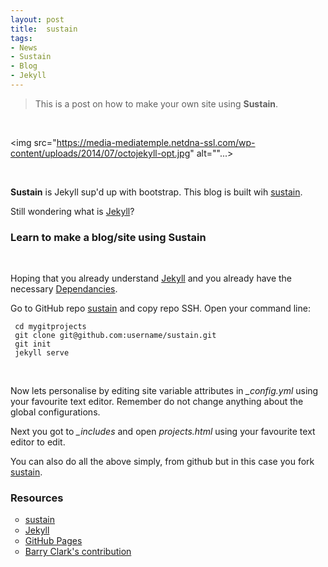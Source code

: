 ```yaml
---
layout: post
title:  sustain
tags:
- News
- Sustain
- Blog
- Jekyll
---
```


> This is a post on how to make your own site using **Sustain**. 

<br>


<img src="https://media-mediatemple.netdna-ssl.com/wp-content/uploads/2014/07/octojekyll-opt.jpg" alt=""...>

<br>

<p><strong>Sustain</strong> is Jekyll sup'd up with bootstrap. This blog is built wih <a href="https://github.com/Gochojr/sustain/">sustain</a>.</p>

<p>Still wondering what is <a href="http://gochojr.github.io/Learning%20Jekyll/">Jekyll</a>?

<br>

<h3>Learn to make a blog/site using Sustain </h3> <br>

<p> Hoping that you already understand <a href="http://gochojr.github.io/Learning%20Jekyll/">Jekyll</a> and you already have the necessary <a href="https://pages.github.com/versions/">Dependancies</a>.</p>

<p> Go to GitHub repo <a href="https://github.com/Gochojr/sustain/">sustain</a> and copy repo SSH. Open your command line:</p>

<pre><code> cd mygitprojects </code>
<code> git clone git@github.com:username/sustain.git </code>
<code> git init </code>
<code> jekyll serve </code>
</pre>
<br>

<p>Now lets personalise by editing site variable attributes in <i>_config.yml</i> using your favourite text editor. Remember do not change anything about the global configurations. </p>

<p> Next you got to <i>_includes</i> and open <i>projects.html</i> using your favourite text editor to edit.</p>

<p> You can also do all the above simply, from github but in this case you fork <a href="https://github.com/Gochojr/sustain/">sustain</a>.
</p>

<h3>Resources </h3>

<ul style="list-style-type:circle">
<li><a href="https://github.com/biomadeira/sustain">sustain</a></li>
<li><a href="http://gochojr.github.io/Learning%20Jekyll/">Jekyll</a></li>
<li><a href="https://pages.github.com/">GitHub Pages</a></li>
<li><a href="http://www.smashingmagazine.com/2014/08/build-blog-jekyll-github-pages/">Barry Clark's contribution</a></li>






